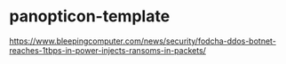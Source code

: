 # panopticon-template

https://www.bleepingcomputer.com/news/security/fodcha-ddos-botnet-reaches-1tbps-in-power-injects-ransoms-in-packets/
